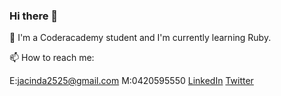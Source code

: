 ### Hi there 👋

🌱 I'm a Coderacademy student and I'm currently learning Ruby.

📫 How to reach me:

   E:jacinda2525@gmail.com   M:0420595550
   [LinkedIn](https://www.linkedin.com/in/jacinda-pangaribuan-a25171207/)   [Twitter](https://twitter.com/jacindev)


<!--
**jacindev/jacindev** is a ✨ _special_ ✨ repository because its `README.md` (this file) appears on your GitHub profile.

Here are some ideas to get you started:

- 🔭 I’m currently working on ...
- 🌱 I’m currently learning ...
- 👯 I’m looking to collaborate on ...
- 🤔 I’m looking for help with ...
- 💬 Ask me about ...
- 📫 How to reach me: ...
- 😄 Pronouns: ...
- ⚡ Fun fact: ...
-->
